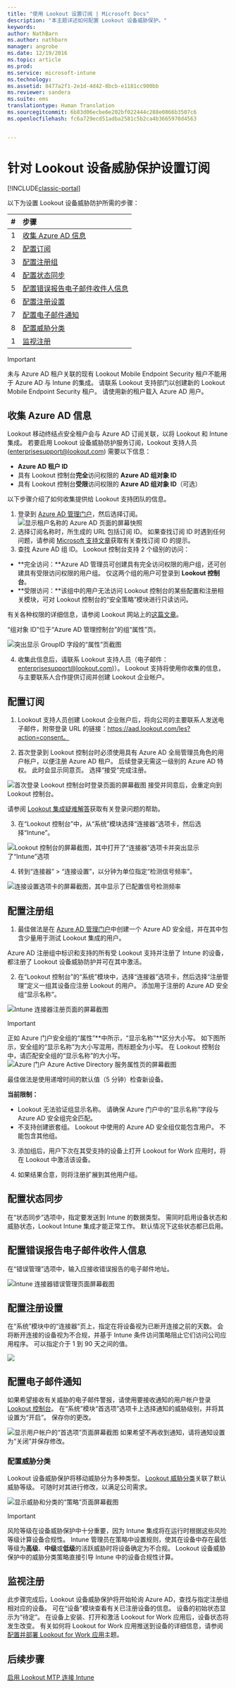 ```yaml
---
title: "使用 Lookout 设置订阅 | Microsoft Docs"
description: "本主题详述如何配置 Lookout 设备威胁保护。"
keywords: 
author: NathBarn
ms.author: nathbarn
manager: angrobe
ms.date: 12/19/2016
ms.topic: article
ms.prod: 
ms.service: microsoft-intune
ms.technology: 
ms.assetid: 8477a2f1-2e1d-4d42-8bcb-e1181cc900bb
ms.reviewer: sandera
ms.suite: ems
translationtype: Human Translation
ms.sourcegitcommit: 6b83d06ecbe6e202bf022444c288e0866b3507c6
ms.openlocfilehash: fc6a729ecd51adba2581c5b2ca4b3665970d4563


---
```


# <a name="set-up-your-subscription-for-lookout-device-threat-protection"></a>针对 Lookout 设备威胁保护设置订阅

[!INCLUDE[classic-portal](../includes/classic-portal.md)]

以下为设置 Lookout 设备威胁防护所需的步骤：

| #        |步骤  |
| ------------- |:-------------|
| 1 | [收集 Azure AD 信息](#collect-azure-ad-information) |
| 2 | [配置订阅](#configure-your-subscription) |
| 3 | [配置注册组](#configure-enrollment-groups) |
| 4 | [配置状态同步](#configure-state-sync) |
| 5 | [配置错误报告电子邮件收件人信息](#configure-error-report-email-recipient-information) |
| 6 | [配置注册设置](#configure-enrollment-settings) |
| 7 | [配置电子邮件通知](#configure-email-notifications) |
| 8 | [配置威胁分类](#configure-threat-classification) |
| 1 | [监视注册](#watching-enrollment) |


> [!IMPORTANT]
> 未与 Azure AD 租户关联的现有 Lookout Mobile Endpoint Security 租户不能用于 Azure AD 与 Intune 的集成。 请联系 Lookout 支持部门以创建新的 Lookout Mobile Endpoint Security 租户。 请使用新的租户载入 Azure AD 用户。

## <a name="collect-azure-ad-information"></a>收集 Azure AD 信息
Lookout 移动终结点安全租户会与 Azure AD 订阅关联，以将 Lookout 和 Intune 集成。 若要启用 Lookout 设备威胁防护服务订阅，Lookout 支持人员 (enterprisesupport@lookout.com) 需要以下信息：  

* **Azure AD 租户 ID**
* 具有 Lookout 控制台**完全**访问权限的 **Azure AD 组对象 ID**
* 具有 Lookout 控制台**受限**访问权限的 **Azure AD 组对象 ID**（可选）

以下步骤介绍了如何收集提供给 Lookout 支持团队的信息。  

1. 登录到 [Azure AD 管理门户](https://manage.windowsazure.com)，然后选择订阅。 
  ![显示租户名称的 Azure AD 页面的屏幕快照](../media/mtp/aad_tenant_name.png)
2. 选择订阅名称时，所生成的 URL 包括订阅 ID。  如果查找订阅 ID 时遇到任何问题，请参阅 [Microsoft 支持文章](https://support.office.com/en-us/article/Find-your-Office-365-tenant-ID-6891b561-a52d-4ade-9f39-b492285e2c9b?ui=en-US&rs=en-US&ad=US)获取有关查找订阅 ID 的提示。   
3. 查找 Azure AD 组 ID。 Lookout 控制台支持 2 个级别的访问：  
  * **完全访问：**Azure AD 管理员可创建具有完全访问权限的用户组，还可创建具有受限访问权限的用户组。  仅这两个组的用户可登录到 **Lookout 控制台**。
  * **受限访问：**该组中的用户无法访问 Lookout 控制台的某些配置和注册相关模块，可对 Lookout 控制台的“安全策略”模块进行只读访问。  

  有关各种权限的详细信息，请参阅 Lookout 网站上的[这篇文章](https://personal.support.lookout.com/hc/en-us/articles/114094105653)。

  “组对象 ID”位于“Azure AD 管理控制台”的组“属性”页。

  ![突出显示 GroupID 字段的“属性”页截图](../media/mtp/aad_group_object_id.png)

4. 收集此信息后，请联系 Lookout 支持人员（电子邮件：enterprisesupport@lookout.com)）。 Lookout 支持将使用你收集的信息，与主要联系人合作提供订阅并创建 Lookout 企业帐户。

## <a name="configure-your-subscription"></a>配置订阅
1. Lookout 支持人员创建 Lookout 企业账户后，将向公司的主要联系人发送电子邮件，附带登录 URL 的链接：https://aad.lookout.com/les?action=consent。

2.  首次登录到 Lookout 控制台时必须使用具有 Azure AD 全局管理员角色的用户帐户，以便注册 Azure AD 租户。 后续登录无需这一级别的 Azure AD 特权。 此时会显示同意页。 选择“接受”完成注册。

  ![首次登录 Lookout 控制台时登录页面的屏幕截图](../media/mtp/lookout_mtp_initial_login.png) 接受并同意后，会重定向到 Lookout 控制台。

  请参阅 [Lookout 集成疑难解答](https://docs.microsoft.com/intune/troubleshoot/troubleshooting-lookout-integration)获取有关登录问题的帮助。

3.  在“Lookout 控制台”[](https://aad.lookout.com)中，从“系统”模块选择“连接器”选项卡，然后选择“Intune”。

  ![Lookout 控制台的屏幕截图，其中打开了“连接器”选项卡并突出显示了“Intune”选项](../media/mtp/lookout_mtp_setup-intune-connector.png)

4.  转到“连接器” > “连接设置”，以分钟为单位指定“检测信号频率”。   

  ![连接设置选项卡的屏幕截图，其中显示了已配置信号检测频率](../media/mtp/lookout-mtp-connection-settings.png)

## <a name="configure-enrollment-groups"></a>配置注册组
1. 最佳做法是在 [Azure AD 管理门户](https://manage.windowsazure.com)中创建一个 Azure AD 安全组，并在其中包含少量用于测试 Lookout 集成的用户。  

  Azure AD 注册组中标识和支持的所有受 Lookout 支持并注册了 Intune 的设备，都注册了 Lookout 设备威胁防护并可在其中激活。  

2. 在“Lookout 控制台”[](https://aad.lookout.com)的“系统”模块中，选择“连接器”选项卡，然后选择“注册管理”定义一组其设备应注册 Lookout 的用户。 添加用于注册的 Azure AD 安全组“显示名称”。

  ![Intune 连接器注册页面的屏幕截图](../media/mtp/lookout-mtp-enrollment.png)

  >[!IMPORTANT]
  > 正如 Azure 门户安全组的“属性”**中所示，“显示名称”**区分大小写。 如下图所示，安全组的“显示名称”为大小写混用，而标题全为小写。 在 Lookout 控制台中，请匹配安全组的“显示名称”的大小写。
  >![Azure 门户 Azure Active Directory 服务属性页的屏幕截图](../media/mtp/aad-group-display-name.png)

  最佳做法是使用递增时间的默认值（5 分钟）检查新设备。

  **当前限制：**  
  * Lookout 无法验证组显示名称。  请确保 Azure 门户中的“显示名称”字段与 Azure AD 安全组完全匹配。
  * 不支持创建嵌套组。  Lookout 中使用的 Azure AD 安全组仅能包含用户。 不能包含其他组。

3.  添加组后，用户下次在其受支持的设备上打开 Lookout for Work 应用时，将在 Lookout 中激活该设备。

4.  如果结果合意，则将注册扩展到其他用户组。

## <a name="configure-state-sync"></a>配置状态同步
在“状态同步”选项中，指定要发送到 Intune 的数据类型。  需同时启用设备状态和威胁状态，Lookout Intune 集成才能正常工作。  默认情况下这些状态都已启用。

## <a name="configure-error-report-email-recipient-information"></a>配置错误报告电子邮件收件人信息
在“错误管理”选项中，输入应接收错误报告的电子邮件地址。

![Intune 连接器错误管理页面屏幕截图](../media/mtp/lookout-mtp-connector-error-notifications.png)

## <a name="configure-enrollment-settings"></a>配置注册设置
在“系统”模块中的“连接器”页上，指定在将设备视为已断开连接之前的天数。  会将断开连接的设备视为不合规，并基于 Intune 条件访问策略阻止它们访问公司应用程序。 可以指定介于 1 到 90 天之间的值。

![](../media/mtp/lookout-console-enrollment-settings.png)

## <a name="configure-email-notifications"></a>配置电子邮件通知
如果希望接收有关威胁的电子邮件警报，请使用要接收通知的用户帐户登录 [Lookout 控制台](https://aad.lookout.com)。 在“系统”模块“首选项”选项卡上选择通知的威胁级别，并将其设置为“开启”。 保存你的更改。

![显示用户帐户的“首选项”页面屏幕截图](../media/mtp/lookout-mtp-email-notifications.png) 如果希望不再收到通知，请将通知设置为“关闭”并保存修改。

### <a name="configure-threat-classification"></a>配置威胁分类
Lookout 设备威胁保护将移动威胁分为多种类型。 [Lookout 威胁分类](http://personal.support.lookout.com/hc/en-us/articles/114094130693)关联了默认威胁等级。 可随时对其进行修改，以满足公司需求。

![显示威胁和分类的“策略”页面屏幕截图](../media/mtp/lookout-mtp-threat-classification.png)

>[!IMPORTANT]
> 风险等级在设备威胁保护中十分重要，因为 Intune 集成将在运行时根据这些风险等级计算设备合规性。 Intune 管理员在策略中设置规则，使其在设备中存在最低等级为**高级**、**中级**或**低级**的活跃威胁时将设备确定为不合规。 Lookout 设备威胁保护中的威胁分类策略直接引导 Intune 中的设备合规性计算。

## <a name="watching-enrollment"></a>监视注册
此步骤完成后，Lookout 设备威胁保护将开始轮询 Azure AD，查找与指定注册组相对应的设备。  可在“设备”模块查看有关已注册设备的信息。  设备的初始状态显示为“待定”。  在设备上安装、打开和激活 Lookout for Work 应用后，设备状态将发生改变。  有关如何将 Lookout for Work 应用推送到设备的详细信息，请参阅[配置并部署 Lookout for Work 应用](configure-and-deploy-lookout-for-work-apps.md)主题。
## <a name="next-steps"></a>后续步骤
[启用 Lookout MTP 连接 Intune](enable-lookout-mtp-connection-in-intune.md)



<!--HONumber=Dec16_HO4-->


